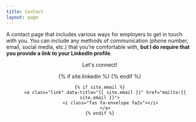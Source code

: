 ```yaml
---
title: Contact
layout: page
---
```


<link rel="stylesheet" href="https://use.fontawesome.com/releases/v5.2.0/css/all.css" integrity="sha384-hWVjflwFxL6sNzntih27bfxkr27PmbbK/iSvJ+a4+0owXq79v+lsFkW54bOGbiDQ" crossorigin="anonymous">


A contact page that includes various ways for employers to get in touch with you. You can include any methods of communication (phone number, email, social media, etc.) that you’re comfortable with, <b>but I do require that you provide a link to your LinkedIn profile</b>.

<center>
<p>Let's connect!</p>

<div class="social-links">
    {% if site.linkedin %}
        <a class="link" data-title="linkedin.com/in/{{ site.linkedin }}" href="http://linkedin.com/in/{{ site.linkedin }}" target="_blank">
            <i class="fab fa-linkedin fa2x"></i>
        </a>
    {% endif %}

    {% if site.email %}
        <a class="link" data-title="{{ site.email }}" href="mailto:{{ site.email }}">
            <i class="fas fa-envelope fa2x"></i>
        </a>
    {% endif %}
</div>

</center>
